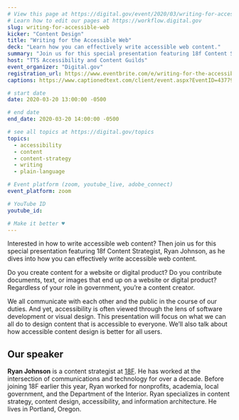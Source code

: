 ```yaml
---
# View this page at https://digital.gov/event/2020/03/writing-for-accessible-web
# Learn how to edit our pages at https://workflow.digital.gov
slug: writing-for-accessible-web
kicker: "Content Design"
title: "Writing for the Accessible Web"
deck: "Learn how you can effectively write accessible web content."
summary: "Join us for this special presentation featuring 18f Content Strategist, Ryan Johnson, as he dives into how you can effectively write accessible web content."
host: "TTS Accessibility and Content Guilds"
event_organizer: "Digital.gov"
registration_url: https://www.eventbrite.com/e/writing-for-the-accessible-web-registration-99087969785
captions: https://www.captionedtext.com/client/event.aspx?EventID=4377979&CustomerID=321

# start date
date: 2020-03-20 13:00:00 -0500

# end date
end_date: 2020-03-20 14:00:00 -0500

# see all topics at https://digital.gov/topics
topics: 
  - accessibility
  - content
  - content-strategy
  - writing
  - plain-language

# Event platform (zoom, youtube_live, adobe_connect)
event_platform: zoom

# YouTube ID
youtube_id: 

# Make it better ♥
---
```


Interested in how to write accessible web content? Then join us for this special presentation featuring 18f Content Strategist, Ryan Johnson, as he dives into how you can effectively write accessible web content.

Do you create content for a website or digital product? Do you contribute documents, text, or images that end up on a website or digital product? Regardless of your role in government, you’re a content creator.

We all communicate with each other and the public in the course of our duties. And yet, accessibility is often viewed through the lens of software development or visual design. This presentation will focus on what we can all do to design content that is accessible to everyone. We’ll also talk about how accessible content design is better for all users.

## Our speaker

**Ryan Johnson** is a content strategist at [18F](https://18f.gsa.gov/). He has worked at the intersection of communications and technology for over a decade. Before joining 18F earlier this year, Ryan worked for nonprofits, academia, local government, and the Department of the Interior. Ryan specializes in content strategy, content design, accessibility, and information architecture. He lives in Portland, Oregon.
